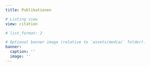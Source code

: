 ```yaml
---
title: Publikationen

# Listing view
view: citation

# list_format: 2

# Optional banner image (relative to `assets/media/` folder).
banner:
  caption: ''
  image: ''
---
```

  
